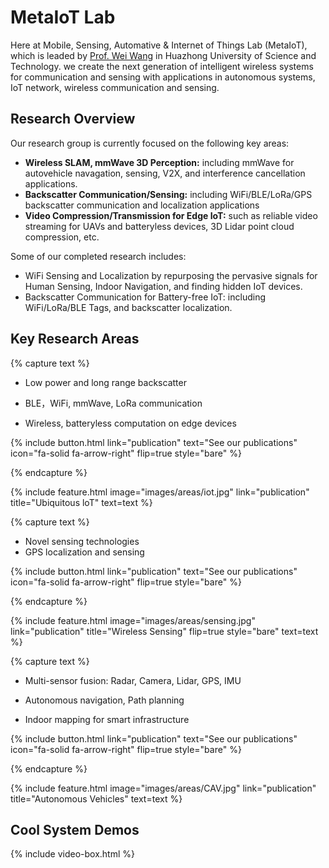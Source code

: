 ---
---

# MetaIoT Lab
Here at Mobile, Sensing, Automative & Internet of Things Lab (MetaIoT), which is leaded by [Prof. Wei Wang](https://metaiot.group/) in Huazhong University of Science and Technology. we create the next generation of intelligent wireless systems for communication and sensing with applications in autonomous systems, IoT network, wireless communication and sensing.

## Research Overview
Our research group is currently focused on the following key areas: 
- **Wireless SLAM, mmWave 3D Perception:** including mmWave for autovehicle navagation, sensing, V2X, and interference cancellation applications.
- **Backscatter Communication/Sensing:** including WiFi/BLE/LoRa/GPS backscatter communication and localization applications
- **Video Compression/Transmission for Edge IoT:** such as reliable video streaming for UAVs and batteryless devices, 3D Lidar point cloud compression, etc.

Some of our completed research includes:
- WiFi Sensing and Localization by repurposing the pervasive signals for Human Sensing, Indoor Navigation, and finding hidden IoT devices.
- Backscatter Communication for Battery-free IoT: including WiFi/LoRa/BLE Tags, and backscatter localization.



## Key Research Areas

{% capture text %}

- Low power and long range backscatter
  
- BLE，WiFi, mmWave, LoRa communication
  
- Wireless, batteryless computation on edge devices
  
{%
  include button.html
  link="publication"
  text="See our publications"
  icon="fa-solid fa-arrow-right"
  flip=true
  style="bare"
%}

{% endcapture %}

{%
  include feature.html
  image="images/areas/iot.jpg"
  link="publication"
  title="Ubiquitous loT"
  text=text
%}

{% capture text %}

- Novel sensing technologies
- GPS localization and sensing

{%
  include button.html
  link="publication"
  text="See our publications"
  icon="fa-solid fa-arrow-right"
  flip=true
  style="bare"
%}

{% endcapture %}

{%
  include feature.html
  image="images/areas/sensing.jpg"
  link="publication"
  title="Wireless Sensing"
  flip=true
  style="bare"
  text=text
%}

{% capture text %}

- Multi-sensor fusion: Radar, Camera, Lidar, GPS, IMU
  
- Autonomous navigation, Path  planning
  
- Indoor mapping for smart infrastructure

{%
  include button.html
  link="publication"
  text="See our publications"
  icon="fa-solid fa-arrow-right"
  flip=true
  style="bare"
%}

{% endcapture %}

{%
  include feature.html
  image="images/areas/CAV.jpg"
  link="publication"
  title="Autonomous Vehicles"
  text=text
%}



## Cool System Demos
{% include video-box.html %}